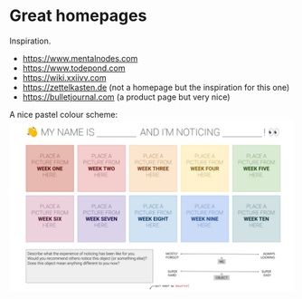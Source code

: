 # Great homepages

Inspiration.

 - https://www.mentalnodes.com
 - https://www.todepond.com
 - https://wiki.xxiivv.com
 - https://zettelkasten.de (not a homepage but the inspiration for this one)
 - https://bulletjournal.com (a product page but very nice)

A nice pastel colour scheme:
![pastel colour scheme](/assets/images/Beck%20Tench%20colour%20scheme.png)
